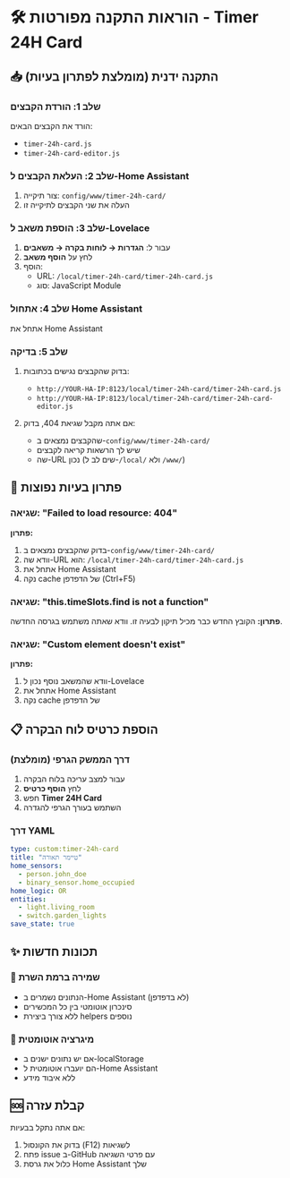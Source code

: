 # 🛠️ הוראות התקנה מפורטות - Timer 24H Card

## 📥 התקנה ידנית (מומלצת לפתרון בעיות)

### שלב 1: הורדת הקבצים
הורד את הקבצים הבאים:
- `timer-24h-card.js`
- `timer-24h-card-editor.js`

### שלב 2: העלאת הקבצים ל-Home Assistant
1. צור תיקייה: `config/www/timer-24h-card/`
2. העלה את שני הקבצים לתיקייה זו

### שלב 3: הוספת משאב ל-Lovelace
1. עבור ל: **הגדרות → לוחות בקרה → משאבים**
2. לחץ על **הוסף משאב**
3. הוסף:
   - URL: `/local/timer-24h-card/timer-24h-card.js`
   - סוג: JavaScript Module

### שלב 4: אתחול Home Assistant
אתחל את Home Assistant

### שלב 5: בדיקה
1. בדוק שהקבצים נגישים בכתובות:
   - `http://YOUR-HA-IP:8123/local/timer-24h-card/timer-24h-card.js`
   - `http://YOUR-HA-IP:8123/local/timer-24h-card/timer-24h-card-editor.js`

2. אם אתה מקבל שגיאת 404, בדוק:
   - שהקבצים נמצאים ב-`config/www/timer-24h-card/`
   - שיש לך הרשאות קריאה לקבצים
   - שה-URL נכון (שים לב ל-`/local/` ולא `/www/`)

## 🔧 פתרון בעיות נפוצות

### שגיאה: "Failed to load resource: 404"
**פתרון:**
1. בדוק שהקבצים נמצאים ב-`config/www/timer-24h-card/`
2. וודא שה-URL הוא: `/local/timer-24h-card/timer-24h-card.js`
3. אתחל את Home Assistant
4. נקה cache של הדפדפן (Ctrl+F5)

### שגיאה: "this.timeSlots.find is not a function"
**פתרון:**
הקובץ החדש כבר מכיל תיקון לבעיה זו. וודא שאתה משתמש בגרסה החדשה.

### שגיאה: "Custom element doesn't exist"
**פתרון:**
1. וודא שהמשאב נוסף נכון ל-Lovelace
2. אתחל את Home Assistant
3. נקה cache של הדפדפן

## 📋 הוספת כרטיס לוח הבקרה

### דרך הממשק הגרפי (מומלצת)
1. עבור למצב עריכה בלוח הבקרה
2. לחץ **הוסף כרטיס**
3. חפש **Timer 24H Card**
4. השתמש בעורך הגרפי להגדרה

### דרך YAML
```yaml
type: custom:timer-24h-card
title: "טיימר תאורה"
home_sensors:
  - person.john_doe
  - binary_sensor.home_occupied
home_logic: OR
entities:
  - light.living_room
  - switch.garden_lights
save_state: true
```

## ✨ תכונות חדשות

### 💾 שמירה ברמת השרת
- הנתונים נשמרים ב-Home Assistant (לא בדפדפן)
- סינכרון אוטומטי בין כל המכשירים
- ללא צורך ביצירת helpers נוספים

### 🔄 מיגרציה אוטומטית
- אם יש נתונים ישנים ב-localStorage
- הם יועברו אוטומטית ל-Home Assistant
- ללא איבוד מידע

## 🆘 קבלת עזרה
אם אתה נתקל בבעיות:
1. בדוק את הקונסול (F12) לשגיאות
2. פתח issue ב-GitHub עם פרטי השגיאה
3. כלול את גרסת Home Assistant שלך
